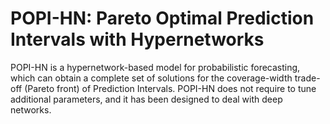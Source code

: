 # POPI-HN: Pareto Optimal Prediction Intervals with Hypernetworks

POPI-HN is a hypernetwork-based model for probabilistic forecasting, which can obtain a complete set of solutions for the coverage-width trade-off (Pareto front) of Prediction Intervals. POPI-HN does not require to tune additional parameters, and it has been designed to deal with deep networks.

